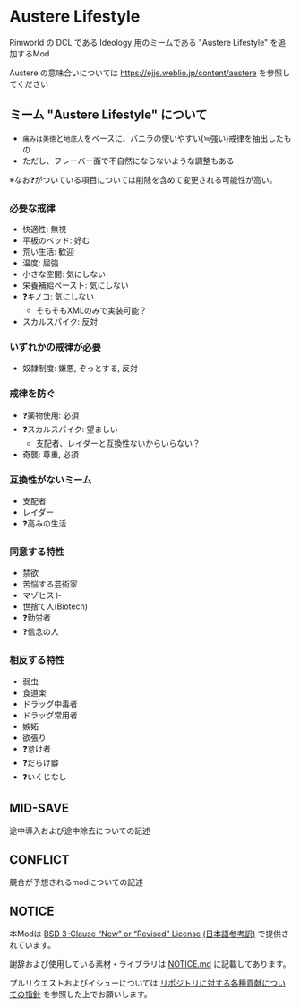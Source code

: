 # Austere Lifestyle

Rimworld の DCL である Ideology 用のミームである "Austere Lifestyle" を追加するMod

Austere の意味合いについては <https://ejje.weblio.jp/content/austere> を参照してください

## ミーム "Austere Lifestyle" について

- `痛みは美徳`と`地底人`をベースに、バニラの使いやすい(≒強い)戒律を抽出したもの
- ただし、フレーバー面で不自然にならないような調整もある

※なお❓がついている項目については削除を含めて変更される可能性が高い。

### 必要な戒律

- 快適性: 無視
- 平板のベッド: 好む
- 荒い生活: 歓迎
- 温度: 屈強
- 小さな空間: 気にしない
- 栄養補給ペースト: 気にしない
- ❓キノコ: 気にしない
  - そもそもXMLのみで実装可能？
- スカルスパイク: 反対

### いずれかの戒律が必要

- 奴隷制度: 嫌悪, ぞっとする, 反対

### 戒律を防ぐ

- ❓薬物使用: 必須
- ❓スカルスパイク: 望ましい
  - 支配者、レイダーと互換性ないからいらない？
- 奇襲: 尊重, 必須

### 互換性がないミーム

- 支配者
- レイダー
- ❓高みの生活

### 同意する特性

- 禁欲
- 苦悩する芸術家
- マゾヒスト
- 世捨て人(Biotech)
- ❓勤労者
- ❓信念の人

### 相反する特性

- 弱虫
- 食道楽
- ドラッグ中毒者
- ドラッグ常用者
- 嫉妬
- 欲張り
- ❓怠け者
- ❓だらけ癖
- ❓いくじなし

## MID-SAVE

途中導入および途中除去についての記述

## CONFLICT

競合が予想されるmodについての記述

## NOTICE

本Modは [BSD 3-Clause “New” or “Revised” License](LICENSE) [(日本語参考訳)](https://licenses.opensource.jp/BSD-3-Clause/BSD-3-Clause.html) で提供されています。

謝辞および使用している素材・ライブラリは [NOTICE.md](NOTICE.md) に記載してあります。

プルリクエストおよびイシューについては [リポジトリに対する各種貢献についての指針](https://github.com/piet-rian/.github/blob/main/CONTRIBUTING.md) を参照した上でお願いします。
